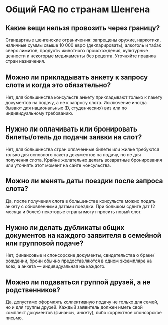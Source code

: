 
# Общий FAQ по странам Шенгена

## Какие вещи нельзя провозить через границу?
Стандартные шенгенские ограничения: запрещены оружие, наркотики, наличные суммы свыше 10 000 евро (декларировать), алкоголь и табак сверх лимитов, продукты животного происхождения, культурные ценности и некоторые медикаменты без рецепта. Уточняйте правила стран назначения.

## Можно ли прикладывать анкету к запросу слота и когда это обязательно?
Нет, для большинства консульств анкету прикладывают только к пакету документов на подачу, а не к запросу слота. Исключение иногда бывают для национальных (D, студенческих) виз или по индивидуальному требованию.

## Нужно ли оплачивать или бронировать билеты/отель до подачи заявки на слот?
Нет, для большинства стран оплаченные билеты или жилье требуются только для основного пакета документов на подачу, но не для получения слота. Крайне желательно делать возвратные бронирования или уточнять этот момент на сайте консульства.

## Можно ли менять даты поездки после запроса слота?
Да, после получения слота в большинстве консульств можно подать анкету с обновленными датами поездки. При большом сдвиге дат (2 месяца и более) некоторые страны могут просить новый слот.

## Нужно ли делать дубликаты общих документов на каждого заявителя в семейной или групповой подаче?
Нет, финансовые и спонсорские документы, свидетельства о браке/рождении, брони обычно предоставляются в одном экземпляре на всех, а анкета — индивидуальная на каждого.

## Можно ли подаваться группой друзей, а не родственников?
Да, допустимо оформлять коллективную подачу не только для семей, но и для группы друзей. Каждый заявитель должен иметь свой комплект документов (финансы, анкету), либо корректное спонсорское письмо.
